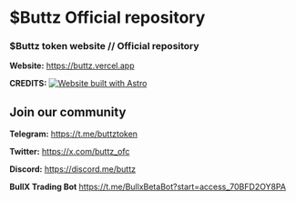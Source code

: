 # $Buttz Official repository
### $Buttz token website // Official repository

**Website:** https://buttz.vercel.app

**CREDITS:**
[![Website built with Astro](https://astro.badg.es/v1/built-with-astro.svg)](https://astro.build)


## Join our community
**Telegram:**
https://t.me/buttztoken

**Twitter:** https://x.com/buttz_ofc

**Discord:** https://discord.me/buttz

**BullX Trading Bot** https://t.me/BullxBetaBot?start=access_70BFD2OY8PA
